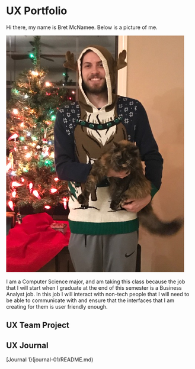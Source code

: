 # UX Portfolio

Hi there, my name is Bret McNamee. Below is a picture of me.

![me](assets/meagain.png)

I am a Computer Science major, and am taking this class because the job that I will start when I graduate at the end of this semester is a Business Analyst job. In this job I will interact with non-tech people that I will need to be able to communicate with and ensure that the interfaces that I am creating for them is user friendly enough.

## UX Team Project


## UX Journal
[Journal 1}(journal-01/README.md)
